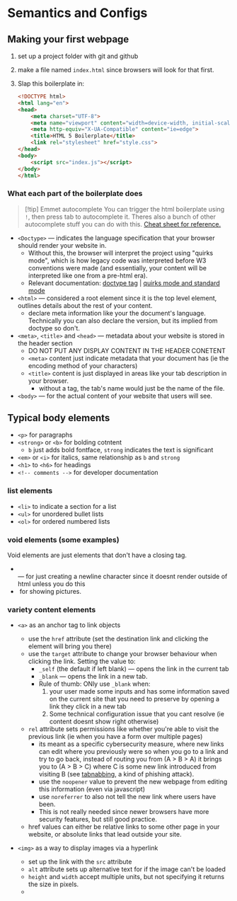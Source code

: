 # Semantics and Configs

## Making your first webpage

1. set up a project folder with git and github
2. make a file named `index.html` since browsers will look for that first.
3. Slap this boilerplate in:

    ```html
    <!DOCTYPE html>
    <html lang="en">
    <head>
        <meta charset="UTF-8">
        <meta name="viewport" content="width=device-width, initial-scale=1.0">
        <meta http-equiv="X-UA-Compatible" content="ie=edge">
        <title>HTML 5 Boilerplate</title>
        <link rel="stylesheet" href="style.css">
    </head>
    <body>
        <script src="index.js"></script>
    </body>
    </html>
    ```

### What each part of the boilerplate does

> [!tip] Emmet autocomplete
> You can trigger the html boilerplate using `!`, then press tab to autocomplete it. Theres also a bunch of other autocomplete stuff you can do with this. [Cheat sheet for reference.](https://docs.emmet.io/cheatsheet-a5.pdf)

- `<Doctype>` &#8212; indicates the language specification that your browser should render your website in.
    - Without this, the browser will interpret the project using "quirks mode", which is how legacy code was interpreted before W3 conventions were made (and essentially, your content will be interpreted like one from a pre-html era).
    - Relevant documentation: [doctype tag](https://developer.mozilla.org/en-US/docs/Glossary/Doctype) | [quirks mode and standard mode](https://developer.mozilla.org/en-US/docs/Web/HTML/Guides/Quirks_mode_and_standards_mode)
- `<html>` &#8212; considered a root element since it is the top level element, outlines details about the rest of your content.
    - declare meta information like your the document's language. Technically you can also declare the version, but its implied from doctype so don't.
- `<meta>`, `<title>` and `<head>` &#8212; metadata about your website is stored in the header section
    - DO NOT PUT ANY DISPLAY CONTENT IN THE HEADER CONETENT
    - `<meta>` content just indicate metadata that your document has (ie the encoding method of your characters)
    - `<title>` content is just displayed in areas like your tab description in your browser.
        - without a tag, the tab's name would just be the name of the file.
- `<body>` &#8212; for the actual content of your website that users will see.

## Typical body elements

- `<p>` for paragraphs
- `<strong>` or `<b>` for bolding cotntent
    - `b` just adds bold fontface, `strong` indicates the text is significant
- `<em>` or `<i>` for italics, same relationship as `b` and `strong`
- `<h1>` to `<h6>` for headings
- `<!-- comments -->` for developer documentation

### list elements

- `<li>` to indicate a section for a list
- `<ul>` for unordered bullet lists
- `<ol>` for ordered numbered lists

### void elements (some examples)

Void elements are just elements that don't have a closing tag.

- <br> &#8212; for just creating a newline character since it doesnt render outside of html unless you do this
- <img> for showing pictures.

### variety content elements

- `<a>` as an anchor tag to link objects
    - use the `href` attribute (set the destination link and clicking the element will bring you there)
    - use the `target` attribute to change your browser behaviour when clicking the link. Setting the value to:
        - `_self` (the default if left blank) &#8212; opens the link in the current tab
        - `_blank` &#8212; opens the link in a new tab.
        - Rule of thumb: ONly use `_blank` when:
            1. your user made some inputs and has some information saved on the current site that you need to preserve by opening a link they click in a new tab
            2. Some technical configuration issue that you cant resolve (ie content doesnt show right otherwise)
    - `rel` attribute sets permissions like whether you're able to visit the previous link (ie when you have a form over multiple pages)
        - its meant as a specific cybersecurity measure, where new links can edit where you previously were so when you go to a link and try to go back, instead of routing you from (A > B > A) it brings you to (A > B > C) where C is some new link introduced from visiting B (see [tabnabbing](https://owasp.org/www-community/attacks/Reverse_Tabnabbing), a kind of phishing attack).
        - use the `noopener` value to prevent the new webpage from editing this information (even via javascript)
        - use `noreferrer` to also not tell the new link where users have been.
        - This is not really needed since newer browsers have more security features, but still good practice.
    - href values can either be relative links to some other page in your website, or absolute links that lead outside your site.

- `<img>` as a way to display images via a hyperlink
    - set up the link with the `src` attribute
    - `alt` attribute sets up alternative text for if the image can't be loaded
    - `height` and `width` accept multiple units, but not specifying it returns the size in pixels.
    - 
